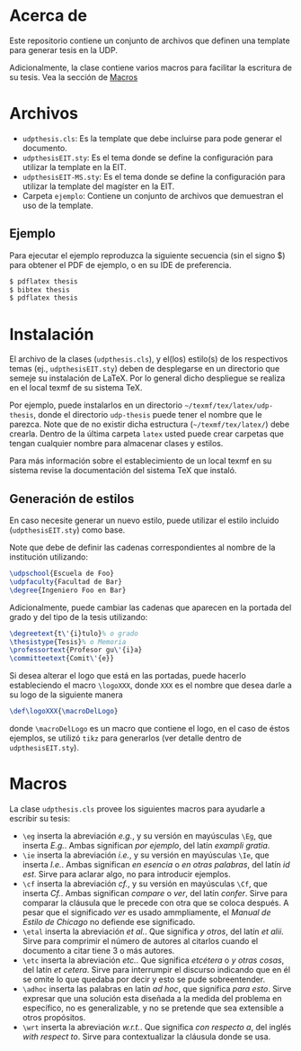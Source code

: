 # Acerca de

Este repositorio contiene un conjunto de archivos que definen una template para generar tesis en la UDP.

Adicionalmente, la clase contiene varios macros para facilitar la escritura de su tesis. Vea la sección de [Macros](#macros)

# Archivos

* `udpthesis.cls`: Es la template que debe incluirse para pode generar el documento.
* `udpthesisEIT.sty`: Es el tema donde se define la configuración para utilizar la template en la EIT.
* `udpthesisEIT-MS.sty`: Es el tema donde se define la configuración para utilizar la template del magíster en la EIT.
* Carpeta `ejemplo`: Contiene un conjunto de archivos que demuestran el uso de la template.

## Ejemplo

Para ejecutar el ejemplo reproduzca la siguiente secuencia (sin el signo $) para obtener el PDF de ejemplo, o en su IDE de preferencia.

```bash
$ pdflatex thesis
$ bibtex thesis
$ pdflatex thesis
```

# Instalación

El archivo de la clases (`udpthesis.cls`), y el(los) estilo(s) de los respectivos temas (ej., `udpthesisEIT.sty`) deben de desplegarse en un directorio que semeje su instalación de LaTeX. Por lo general dicho despliegue se realiza en el local texmf de su sistema TeX.

Por ejemplo, puede instalarlos en un directorio `~/texmf/tex/latex/udp-thesis`, donde el directorio `udp-thesis` puede tener el nombre que le parezca. Note que de no existir dicha estructura (`~/texmf/tex/latex/`) debe crearla. Dentro de la última carpeta `latex` usted puede crear carpetas que tengan cualquier nombre para almacenar clases y estilos.

Para más información sobre el establecimiento de un local texmf en su sistema revise la documentación del sistema TeX que instaló.


## Generación de estilos

En caso necesite generar un nuevo estilo, puede utilizar el estilo incluido (`udpthesisEIT.sty`) como base.

Note que debe de definir las cadenas correspondientes al nombre de la institución utilizando:
```tex
\udpschool{Escuela de Foo}
\udpfaculty{Facultad de Bar}
\degree{Ingeniero Foo en Bar}
```

Adicionalmente, puede cambiar las cadenas que aparecen en la portada del grado y del tipo de la tesis utilizando:
```tex
\degreetext{t\'{i}tulo}% o grado
\thesistype{Tesis}% o Memoria
\professortext{Profesor gu\'{i}a}
\committeetext{Comit\'{e}}
```

Si desea alterar el logo que está en las portadas, puede hacerlo estableciendo el macro `\logoXXX`, donde `XXX` es el nombre que desea darle a su logo de la siguiente manera
```tex
\def\logoXXX{\macroDelLogo}
```

donde `\macroDelLogo` es un macro que contiene el logo, en el caso de éstos ejemplos, se utilizó `tikz` para generarlos (ver detalle dentro de `udpthesisEIT.sty`).

# Macros

La clase `udpthesis.cls` provee los siguientes macros para ayudarle a escribir su tesis:
* `\eg` inserta la abreviación *e.g.*, y su versión en mayúsculas `\Eg`, que inserta *E.g.*. Ambas significan *por ejemplo*, del latín *exampli gratia*.
* `\ie` inserta la abreviación *i.e.*, y su versión en mayúsculas `\Ie`, que inserta *I.e.*. Ambas significan *en esencia* o *en otras palabras*, del latín *id est*. Sirve para aclarar algo, no para introducir ejemplos.
* `\cf` inserta la abreviación *cf.*, y su versión en mayúsculas `\Cf`, que inserta *Cf.*. Ambas significan *compare* o *ver*, del latín *confer*. Sirve para comparar la cláusula que le precede con otra que se coloca después. A pesar que el significado *ver* es usado ammpliamente, el *Manual de Estilo de Chicago* no defiende ese significado.
* `\etal` inserta la abreviación *et al.*. Que significa *y otros*, del latín *et alii*. Sirve para comprimir el número de autores al citarlos cuando el documento a citar tiene 3 o más autores.
* `\etc` inserta la abreviación *etc.*. Que significa *etcétera* o *y otras cosas*, del latín *et cetera*. Sirve para interrumpir el discurso indicando que en él se omite lo que quedaba por decir y esto se pude sobreentender.
* `\adhoc` inserta las palabras en latín *ad hoc*, que significa *para esto*. Sirve expresar que una solución esta diseñada a la medida del problema en específico, no es generalizable, y no se pretende que sea extensible a otros propósitos.
* `\wrt` inserta la abreviación *w.r.t.*. Que significa *con respecto a*, del inglés *with respect to*. Sirve para contextualizar la cláusula donde se usa.

